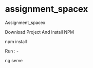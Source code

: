 # assignment_spacex
Assignment_spacex

Download Project And Install NPM

npm install

Run : -

ng serve

